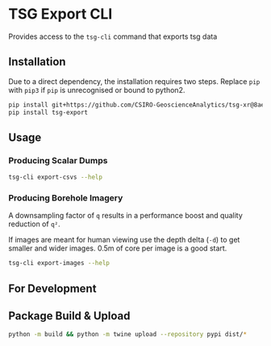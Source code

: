 # TSG Export CLI
Provides access to the `tsg-cli` command that exports tsg data

## Installation
Due to a direct dependency, the installation requires two steps. Replace `pip` with `pip3` if `pip` is unrecognised or bound to python2.
```bash
pip install git+https://github.com/CSIRO-GeoscienceAnalytics/tsg-xr@8aea5c890daa4663e5d7251f2f0ca584b61e2237
pip install tsg-export
```

## Usage
### Producing Scalar Dumps
```bash
tsg-cli export-csvs --help
```

### Producing Borehole Imagery
A downsampling factor of `q` results in a performance boost and quality reduction of `q²`.

If images are meant for human viewing use the depth delta (`-d`) to get smaller and wider images. 0.5m of core per image is a good start.
```bash
tsg-cli export-images --help
```

## For Development
## Package Build & Upload
```bash
python -m build && python -m twine upload --repository pypi dist/*
```
